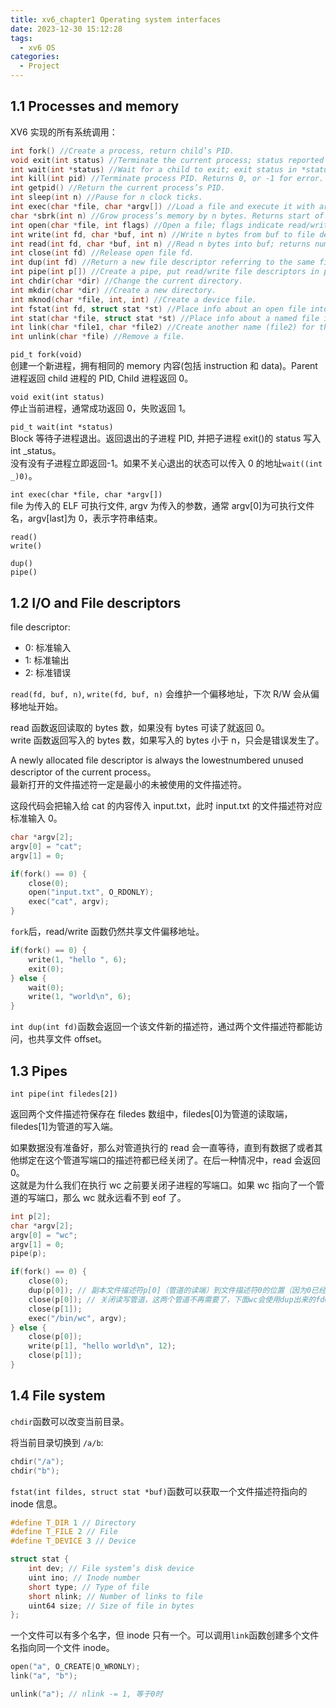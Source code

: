 ```yaml
---
title: xv6_chapter1 Operating system interfaces
date: 2023-12-30 15:12:28
tags:
  - xv6 OS
categories:
  - Project
---
```


## 1.1 Processes and memory

XV6 实现的所有系统调用：

```c
int fork() //Create a process, return child’s PID.
void exit(int status) //Terminate the current process; status reported to wait(). No return.
int wait(int *status) //Wait for a child to exit; exit status in *status; returns child PID.
int kill(int pid) //Terminate process PID. Returns 0, or -1 for error.
int getpid() //Return the current process’s PID.
int sleep(int n) //Pause for n clock ticks.
int exec(char *file, char *argv[]) //Load a file and execute it with arguments; only returns if error.
char *sbrk(int n) //Grow process’s memory by n bytes. Returns start of new memory.
int open(char *file, int flags) //Open a file; flags indicate read/write; returns an fd (file descriptor).
int write(int fd, char *buf, int n) //Write n bytes from buf to file descriptor fd; returns n.
int read(int fd, char *buf, int n) //Read n bytes into buf; returns number read; or 0 if end of file.
int close(int fd) //Release open file fd.
int dup(int fd) //Return a new file descriptor referring to the same file as fd.
int pipe(int p[]) //Create a pipe, put read/write file descriptors in p[0] and p[1].
int chdir(char *dir) //Change the current directory.
int mkdir(char *dir) //Create a new directory.
int mknod(char *file, int, int) //Create a device file.
int fstat(int fd, struct stat *st) //Place info about an open file into *st.
int stat(char *file, struct stat *st) //Place info about a named file into *st.
int link(char *file1, char *file2) //Create another name (file2) for the file file1.
int unlink(char *file) //Remove a file.
```

`pid_t fork(void)`  
创建一个新进程，拥有相同的 memory 内容(包括 instruction 和 data)。Parent 进程返回 child 进程的 PID, Child 进程返回 0。

`void exit(int status)`  
停止当前进程，通常成功返回 0，失败返回 1。

`pid_t wait(int *status)`  
Block 等待子进程退出。返回退出的子进程 PID, 并把子进程 exit()的 status 写入 int _status。  
没有没有子进程立即返回-1。如果不关心退出的状态可以传入 0 的地址`wait((int _)0)`。

`int exec(char *file, char *argv[])`  
file 为传入的 ELF 可执行文件, argv 为传入的参数，通常 argv[0]为可执行文件名，argv[last]为 0，表示字符串结束。

`read()`  
`write()`

`dup()`  
`pipe()`

## 1.2 I/O and File descriptors

file descriptor:

- 0: 标准输入
- 1: 标准输出
- 2: 标准错误

`read(fd, buf, n)`, `write(fd, buf, n)` 会维护一个偏移地址，下次 R/W 会从偏移地址开始。

read 函数返回读取的 bytes 数，如果没有 bytes 可读了就返回 0。  
write 函数返回写入的 bytes 数，如果写入的 bytes 小于 n，只会是错误发生了。

A newly allocated file descriptor is always the lowestnumbered unused descriptor of the current process。  
最新打开的文件描述符一定是最小的未被使用的文件描述符。

这段代码会把输入给 cat 的内容传入 input.txt，此时 input.txt 的文件描述符对应标准输入 0。

```c
char *argv[2];
argv[0] = "cat";
argv[1] = 0;

if(fork() == 0) {
	close(0);
	open("input.txt", O_RDONLY);
	exec("cat", argv);
}
```

`fork`后，read/write 函数仍然共享文件偏移地址。

```c
if(fork() == 0) {
	write(1, "hello ", 6);
	exit(0);
} else {
	wait(0);
	write(1, "world\n", 6);
}
```

`int dup(int fd)`函数会返回一个该文件新的描述符，通过两个文件描述符都能访问，也共享文件 offset。

## 1.3 Pipes

`int pipe(int filedes[2])`

返回两个文件描述符保存在 filedes 数组中，filedes[0]为管道的读取端，filedes[1]为管道的写入端。

如果数据没有准备好，那么对管道执行的 read 会一直等待，直到有数据了或者其他绑定在这个管道写端口的描述符都已经关闭了。在后一种情况中，read 会返回 0。  
这就是为什么我们在执行 wc 之前要关闭子进程的写端口。如果 wc 指向了一个管道的写端口，那么 wc 就永远看不到 eof 了。

```c
int p[2];
char *argv[2];
argv[0] = "wc";
argv[1] = 0;
pipe(p);

if(fork() == 0) {
	close(0);
	dup(p[0]); // 副本文件描述符p[0]（管道的读端）到文件描述符0的位置（因为0已经被关闭了，dup默认会使用最低的未用文件描述符，即0）。
	close(p[0]); // 关闭读写管道，这两个管道不再需要了，下面wc会使用dup出来的fd0。
	close(p[1]);
	exec("/bin/wc", argv);
} else {
	close(p[0]);
	write(p[1], "hello world\n", 12);
	close(p[1]);
}
```

## 1.4 File system

`chdir`函数可以改变当前目录。

将当前目录切换到 `/a/b`:

```c
chdir("/a");
chdir("b");
```

`fstat(int fildes, struct stat *buf)`函数可以获取一个文件描述符指向的 inode 信息。

```c
#define T_DIR 1 // Directory
#define T_FILE 2 // File
#define T_DEVICE 3 // Device

struct stat {
	int dev; // File system’s disk device
	uint ino; // Inode number
	short type; // Type of file
	short nlink; // Number of links to file
	uint64 size; // Size of file in bytes
};
```

一个文件可以有多个名字，但 inode 只有一个。可以调用`link`函数创建多个文件名指向同一个文件 inode。

```c
open("a", O_CREATE|O_WRONLY);
link("a", "b");

unlink("a"); // nlink -= 1, 等于0时
```
